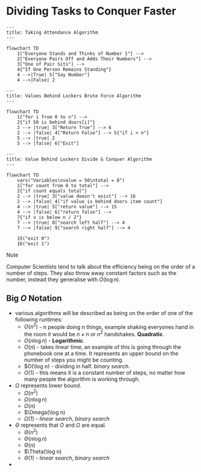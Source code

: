 # Dividing Tasks to Conquer Faster

``` mermaid
---
title: Taking Attendance Algorithm
---

flowchart TD
    1["Everyone Stands and Thinks of Number 1"] -->
    2["Everyone Pairs Off and Adds Their Numbers"] -->
    3["One of Pair Sits"] -->
    4{"If One Person Remains Standing"}
    4 -->|True| 5["Say Number"]
    4 -->|False| 2
```

``` mermaid
---
title: Values Behind Lockers Brute Force Algorithm
---

flowchart TD
    1["for i from 0 to n"] -->
    2{"if 50 is behind doors[i]"}
    2 --> |true| 3["Return True"] --> 6
    2 --> |false| 4["Return False"] --> 5{"if i < n"}
    5 --> |true| 2
    5 --> |false| 6["Exit"]
```

``` mermaid
---
title: Value Behind Lockers Divide & Conquer Algorithm
---

flowchart TD
    vars("Variables\nvalue = 50\ntotal = 8")
    1["for count from 0 to total"] -->
    2{"if count equals total"}
    2 --> |true| 3["value doesn't exist"] --> 16
    2 --> |false| 4["if value is behind doors item count"]
    4 --> |true| 5["return value"] --> 15
    4 --> |false| 6["return false"] -->
    7{"if v is below n / 2"} 
    7 --> |true| 8["search left half"] --> 4
    7 --> |false| 9["search right half"] --> 4

    15("exit 0")
    16("exit 1")
```

> [!NOTE]
> Computer Scientists tend to talk about the efficiency being on the order of a number of steps. They also throw away constant factors such as the number, instead they generalise with $O(\log n)$.

## Big $O$ Notation 

- various algorithms will be described as being on the order of one of the following runtimes:
    - $O(n^{2})$ - n people doing n things, example shaking everyones hand in the room it would be $n \times n$ or $n^{2}$ handshakes. **Quadratic**.
    - $O(n \log n)$ - **Logarithmic**.
    - $O(n)$ - takes linear time, an example of this is going through the phonebook one at a time. It represents an upper bound on the number of steps you might be counting.
    - $O(\log n) - dividing in half. *binary search*.
    - $O(1)$ - this means it is a constant number of steps, no matter how many people the algorithm is working through.
- $\Omega$ represents lower bound.
    - $\Omega(n^{2})$ 
    - $\Omega(n \log n)$
    - $\Omega(n)$ 
    - $\Omega(\log n)
    - $\Omega(1)$  - _linear search_, _binary search_
- $\Theta$ represents that $O$ and $\Omega$ are equal.
    - $\Theta(n^{2})$ 
    - $\Theta(n \log n)$
    - $\Theta(n)$ 
    - $\Theta(\log n)
    - $\Theta(1)$  - _linear search_, _binary search_
-    
